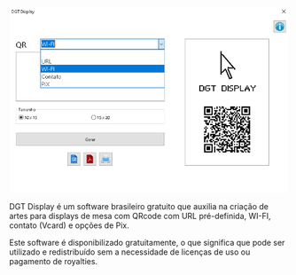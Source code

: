 ![DGT Dislplay](https://github.com/Digitalwerbr/dgtdisplay/blob/main/dgtdisplay.png)

DGT Display é um software brasileiro gratuito que auxilia na criação de artes para displays de mesa com QRcode com URL pré-definida, WI-FI, contato (Vcard) e opções de Pix.

Este software é disponibilizado gratuitamente, o que significa que pode ser utilizado e redistribuído sem a necessidade de licenças de uso ou pagamento de royalties.
